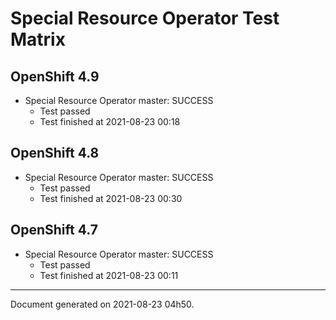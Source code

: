 
Special Resource Operator Test Matrix
=====================================

OpenShift 4.9
-------------


* Special Resource Operator master: SUCCESS
  - Test passed
  - Test finished at 2021-08-23 00:18

OpenShift 4.8
-------------


* Special Resource Operator master: SUCCESS
  - Test passed
  - Test finished at 2021-08-23 00:30

OpenShift 4.7
-------------


* Special Resource Operator master: SUCCESS
  - Test passed
  - Test finished at 2021-08-23 00:11


---
Document generated on 2021-08-23 04h50.
